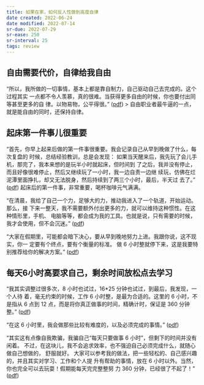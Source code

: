 ```yaml
---
title: 如果在家，如何反人性做到高度自律
date created: 2022-06-24
date modified: 2022-07-14
sr-due: 2022-07-29
sr-ease: 250
sr-interval: 25
tags: review
---
```


## 自由需要代价，自律给我自由

“所以，我所做的一切事情，基本上都是靠自制力，自己驱动自己去完成的。这个过程其实 一点都不令人羡慕，真的很难。当获得更多自由的时候，你也要付出同等甚至更多的自 律。以物易物，公平得很。” ([pdf](zotero://open-pdf/library/items/8BLUSI4R?page=2&annotation=EZ9L4ZNW)) \> 自由职业者最牛逼的一点，就是能自由的同时，还保持自律。

## 起床第一件事儿很重要

“首先，你早上起来后做的第一件事很重要。我会记录自己从早到晚做了什么，每次复盘的 时候，总结经验教训，总是会发现： 如果当天醒来后，我先玩了会儿手机，那完了，我本来想的是玩半小时就起床，但时间到 了之后，我并没有停止，而且好像很难停止，然后又继续玩了一小时，我一边自责一边继 续玩，仿佛在烂泥潭里面挣扎，却又无法脱身，然后持续到了两三个小时，最后，半天过 去了。” ([pdf](zotero://open-pdf/library/items/8BLUSI4R?page=2&annotation=BAP4WGK9)) 起床后的第一件事，非常重要，喝杯咖啡元气满满。

“在清晨，我给了自己一个力，足够大的力，推动我进入了一个轨道，开始运动。那么，接 下来一整天，我不需要额外付出更多的力，就可以维持这种惯性。在这种情形里，手机、 电脑等等，都会成为我的工具。也就是说，只有需要的时候，我才会使用，但不会沉迷。” ([pdf](zotero://open-pdf/library/items/8BLUSI4R?page=2&annotation=3TI3R4ET))

“大家在假期里，可能都会暗下决心，要从早到晚地努力上进。我跟你说，这不现实，你一 定要有个终点，要有个衡量的标准。 做 6 小时整就停下来，这是我要特别推荐给你的解决方案。” ([pdf](zotero://open-pdf/library/items/8BLUSI4R?page=3&annotation=VSDJWPB2))

## 每天6小时高要求自己，剩余时间放松点去学习

“我其实调整过很多次，8 小时也试过，16\*25 分钟也试过，到最后，我发现，一个人待 着，毫无约束的时候，工作 6 小时整，是最为合适的。这里的 6 小时，不是指从 6 点到 12 点，而是将你真正做事的时间，精确计时，保证是 360 分钟整。” ([pdf](zotero://open-pdf/library/items/8BLUSI4R?page=4&annotation=L2DJKIRV))

“在这 6 小时里，我会做那些比较有难度的，以及必须完成的事情。” ([pdf](zotero://open-pdf/library/items/8BLUSI4R?page=4&annotation=NJNQ9G2S))

“其实这有点像自我欺骗，我骗自己“每天只要做事 6 小时”，但剩下的时间并没有闲着。 不过，在这块儿，我不会追求效率，也不强迫自己必须完成什么，就随心做自己想做的， 舒服就好。 大家可以参考我的做法，把一些轻松的、自己感兴趣的，并且其实对学习、工作和个人提 升有帮助的事情，放在 6 小时以外。当然，你也完全可以去玩耍！假期能每天完完整整努 力 360 分钟，已经很了不起了！” ([pdf](zotero://open-pdf/library/items/8BLUSI4R?page=5&annotation=GDKEY26Q))
